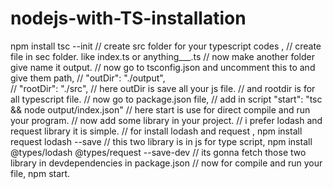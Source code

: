 # nodejs-with-TS-installation
npm install
tsc --init
// create src folder for your typescript codes ,
// create file in sec folder. like index.ts or anything___.ts
// now make another folder give name it output.
// now go to tsconfig.json and uncomment this to and give them path,
// "outDir": "./output",                                 
// "rootDir": "./src",
// here outDir is save all your js file.
// and rootdir is for all typescript file.
// now go to package.json file,
// add in script  "start": "tsc && node output/index.json"
// here start is use for direct compile and run your program.
// now add some library in your project.
// i prefer lodash and request library it is simple.
// for install lodash and request ,
npm install request lodash --save
// this two library is in js for type script,
npm install @types/lodash @types/request --save-dev
// its gonna fetch those two library in devdependencies in package.json
// now for compile and run your file,
npm start.
